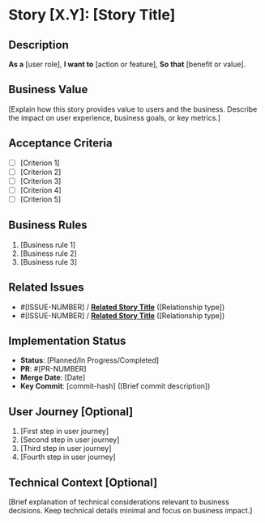 # Story [X.Y]: [Story Title]

## Description

**As a** [user role],
**I want to** [action or feature],
**So that** [benefit or value].

## Business Value

[Explain how this story provides value to users and the business. Describe the impact on user experience, business goals, or key metrics.]

## Acceptance Criteria

- [ ] [Criterion 1]
- [ ] [Criterion 2]
- [ ] [Criterion 3]
- [ ] [Criterion 4]
- [ ] [Criterion 5]

## Business Rules

1. [Business rule 1]
2. [Business rule 2]
3. [Business rule 3]

## Related Issues

- #[ISSUE-NUMBER] / [**Related Story Title**](./story-[EPIC-NUM]-[STORY-NUM]-[SHORT-TITLE].md) ([Relationship type])
- #[ISSUE-NUMBER] / [**Related Story Title**](./story-[EPIC-NUM]-[STORY-NUM]-[SHORT-TITLE].md) ([Relationship type])

## Implementation Status

- **Status**: [Planned/In Progress/Completed]
- **PR**: #[PR-NUMBER]
- **Merge Date**: [Date]
- **Key Commit**: [commit-hash] ([Brief commit description])

## User Journey [Optional]

1. [First step in user journey]
2. [Second step in user journey]
3. [Third step in user journey]
4. [Fourth step in user journey]

## Technical Context [Optional]

[Brief explanation of technical considerations relevant to business decisions. Keep technical details minimal and focus on business impact.]
